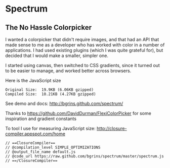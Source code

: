 # Spectrum
## The No Hassle Colorpicker

I wanted a colorpicker that didn't require images, and that had an API that made sense to me as a developer who has worked with color in a number of applications.  I had used existing plugins (which I was quite grateful for), but decided that I would make a smaller, simpler one.

I started using canvas, then switched to CSS gradients, since it turned out to be easier to manage, and worked better across browsers.

Here is the JavaScript size

    Original Size:  19.9KB (6.06KB gzipped)
    Compiled Size:	10.21KB (4.27KB gzipped)

See demo and docs: http://bgrins.github.com/spectrum/

Thanks to https://github.com/DavidDurman/FlexiColorPicker for some inspiration and gradient constants

To tool I use for measuring JavaScript size: http://closure-compiler.appspot.com/home

    // ==ClosureCompiler==
    // @compilation_level SIMPLE_OPTIMIZATIONS
    // @output_file_name default.js
    // @code_url https://raw.github.com/bgrins/spectrum/master/spectrum.js
    // ==/ClosureCompiler==